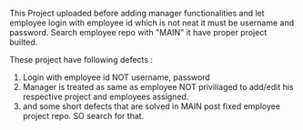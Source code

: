 This Project uploaded before adding manager functionalities and let employee login with employee id which is not neat it must be username and password. Search employee repo with "MAIN" it have proper project builted.

These project have following defects :
1. Login with employee id NOT username, password
2. Manager is treated as same as employee NOT priviliaged to add/edit his respective project and employees assigned.
3. and some short defects that are solved in MAIN post fixed employee project repo. SO search for that.
